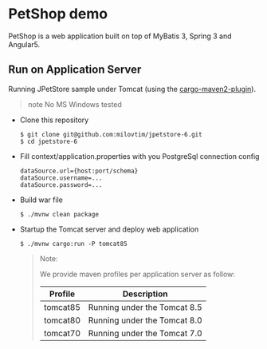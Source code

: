 PetShop demo
=================

PetShop is a web application built on top of MyBatis 3, Spring 3 and Angular5.



## Run on Application Server
Running JPetStore sample under Tomcat (using the [cargo-maven2-plugin](https://codehaus-cargo.github.io/cargo/Maven2+plugin.html)).
  
  > note No MS Windows tested

- Clone this repository

  ```
  $ git clone git@github.com:milovtim/jpetstore-6.git
  $ cd jpetstore-6
  ```
  
- Fill context/application.properties with you PostgreSql connection config
  
  ```
  dataSource.url={host:port/schema}
  dataSource.username=...  
  dataSource.password=...
  ``` 

- Build war file

  ```
  $ ./mvnw clean package
  ```
  
- Startup the Tomcat server and deploy web application

  ```
  $ ./mvnw cargo:run -P tomcat85
  ```

  > Note:
  >
  > We provide maven profiles per application server as follow:
  >
  > | Profile    | Description |
  > | ---------- | ----------- |
  > | tomcat85   | Running under the Tomcat 8.5 |
  > | tomcat80   | Running under the Tomcat 8.0 |
  > | tomcat70   | Running under the Tomcat 7.0 |

